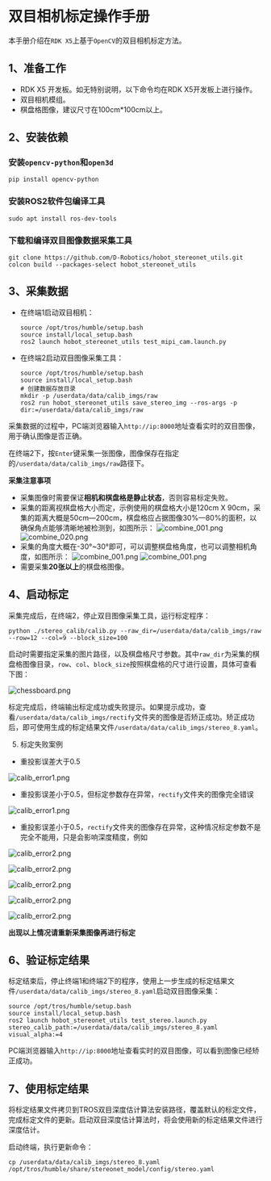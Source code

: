 # 双目相机标定操作手册

本手册介绍在`RDK X5`上基于`OpenCV`的双目相机标定方法。

## 1、准备工作

- RDK X5 开发板。如无特别说明，以下命令均在RDK X5开发板上进行操作。
- 双目相机模组。
- 棋盘格图像，建议尺寸在100cm*100cm以上。

## 2、安装依赖

### 安装`opencv-python`和`open3d`

```shell
pip install opencv-python
```

### 安装ROS2软件包编译工具

```shell
sudo apt install ros-dev-tools
```

### 下载和编译双目图像数据采集工具

```shell
git clone https://github.com/D-Robotics/hobot_stereonet_utils.git
colcon build --packages-select hobot_stereonet_utils
```

## 3、采集数据

- 在终端1启动双目相机：
  
  ```shell
  source /opt/tros/humble/setup.bash
  source install/local_setup.bash
  ros2 launch hobot_stereonet_utils test_mipi_cam.launch.py
  ```

- 在终端2启动双目图像采集工具：
  
  ```shell
  source /opt/tros/humble/setup.bash
  source install/local_setup.bash
  # 创建数据存放目录
  mkdir -p /userdata/data/calib_imgs/raw
  ros2 run hobot_stereonet_utils save_stereo_img --ros-args -p dir:=/userdata/data/calib_imgs/raw
  ```

采集数据的过程中，PC端浏览器输入`http://ip:8000`地址查看实时的双目图像，用于确认图像是否正确。

在终端2下，按`Enter`键采集一张图像，图像保存在指定的`/userdata/data/calib_imgs/raw`路径下。

**采集注意事项**

- 采集图像时需要保证**相机和棋盘格是静止状态**，否则容易标定失败。
- 采集的距离视棋盘格大小而定，示例使用的棋盘格大小是120cm X 90cm，采集的距离大概是50cm—200cm，棋盘格应占据图像30%—80%的面积，以确保角点能够清晰地被检测到，如图所示：
 ![combine_001.png](data%2Fcalib_imgs%2Fraw%2Fcombine_001.png)
 ![combine_020.png](data%2Fcalib_imgs%2Fraw%2Fcombine_020.png)
- 采集的角度大概在-30°~30°即可，可以调整棋盘格角度，也可以调整相机角度，如图所示：
 ![combine_001.png](data%2Fcalib_imgs%2Fraw%2Fcombine_012.png)
 ![combine_001.png](data%2Fcalib_imgs%2Fraw%2Fcombine_009.png)
- 需要采集**20张以上**的棋盘格图像。

## 4、启动标定

采集完成后，在终端2，停止双目图像采集工具，运行标定程序：

```shell
python ./stereo_calib/calib.py --raw_dir=/userdata/data/calib_imgs/raw --row=12 --col=9 --block_size=100
```

启动时需要指定采集的图片路径，以及棋盘格尺寸参数。其中`raw_dir`为采集的棋盘格图像目录，`row`、`col`、`block_size`按照棋盘格的尺寸进行设置，具体可查看下图：

![chessboard.png](doc%2Fchessboard.png)

标定完成后，终端输出标定成功或失败提示。如果提示成功，查看`/userdata/data/calib_imgs/rectify`文件夹的图像是否矫正成功。矫正成功后，即可使用生成的标定结果文件`/userdata/data/calib_imgs/stereo_8.yaml`。

5. 标定失败案例

- 重投影误差大于0.5

![calib_error1.png](doc%2Fcalib_error1.png)

- 重投影误差小于0.5，但标定参数存在异常，`rectify`文件夹的图像完全错误

![calib_error1.png](doc%2Fcalib_error2.png)

- 重投影误差小于0.5，`rectify`文件夹的图像存在异常，这种情况标定参数不是完全不能用，只是会影响深度精度，例如

![calib_error2.png](doc%2Fcalib_error3.png)

![calib_error2.png](doc%2Fcalib_error4.png)

![calib_error2.png](doc%2Fcalib_error5.png)

![calib_error2.png](doc%2Fcalib_error6.png)

![calib_error2.png](doc%2Fcalib_error7.png)

**出现以上情况请重新采集图像再进行标定**

## 6、验证标定结果

标定结束后，停止终端1和终端2下的程序，使用上一步生成的标定结果文件`/userdata/data/calib_imgs/stereo_8.yaml`启动双目图像采集：

```shell
source /opt/tros/humble/setup.bash
source install/local_setup.bash
ros2 launch hobot_stereonet_utils test_stereo.launch.py stereo_calib_path:=/userdata/data/calib_imgs/stereo_8.yaml visual_alpha:=4
```

PC端浏览器输入`http://ip:8000`地址查看实时的双目图像，可以看到图像已经矫正成功。

## 7、使用标定结果

将标定结果文件拷贝到TROS双目深度估计算法安装路径，覆盖默认的标定文件，完成标定文件的更新。启动双目深度估计算法时，将会使用新的标定结果文件进行深度估计。

启动终端，执行更新命令：

```shell
cp /userdata/data/calib_imgs/stereo_8.yaml /opt/tros/humble/share/stereonet_model/config/stereo.yaml
```

